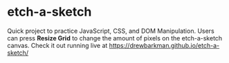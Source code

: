 # etch-a-sketch

Quick project to practice JavaScript, CSS, and DOM Manipulation. Users can press **Resize Grid** to change the amount of pixels on the etch-a-sketch canvas. Check it out running live at https://drewbarkman.github.io/etch-a-sketch/